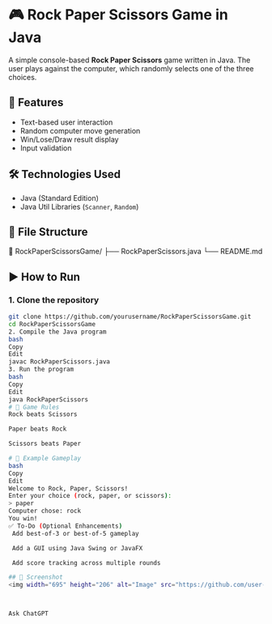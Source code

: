 # 🎮 Rock Paper Scissors Game in Java

A simple console-based **Rock Paper Scissors** game written in Java. The user plays against the computer, which randomly selects one of the three choices.

## 🚀 Features

- Text-based user interaction
- Random computer move generation
- Win/Lose/Draw result display
- Input validation

## 🛠️ Technologies Used

- Java (Standard Edition)
- Java Util Libraries (`Scanner`, `Random`)

## 📂 File Structure

📁 RockPaperScissorsGame/
├── RockPaperScissors.java
└── README.md


## ▶️ How to Run

### 1. Clone the repository

```bash
git clone https://github.com/yourusername/RockPaperScissorsGame.git
cd RockPaperScissorsGame
2. Compile the Java program
bash
Copy
Edit
javac RockPaperScissors.java
3. Run the program
bash
Copy
Edit
java RockPaperScissors
# 🧠 Game Rules
Rock beats Scissors

Paper beats Rock

Scissors beats Paper

# 📌 Example Gameplay
bash
Copy
Edit
Welcome to Rock, Paper, Scissors!
Enter your choice (rock, paper, or scissors):
> paper
Computer chose: rock
You win!
✅ To-Do (Optional Enhancements)
 Add best-of-3 or best-of-5 gameplay

 Add a GUI using Java Swing or JavaFX

 Add score tracking across multiple rounds

## 📸 Screenshot
<img width="695" height="206" alt="Image" src="https://github.com/user-attachments/assets/f7d73cbb-990d-4011-a1ba-81431aac6124" />



Ask ChatGPT
